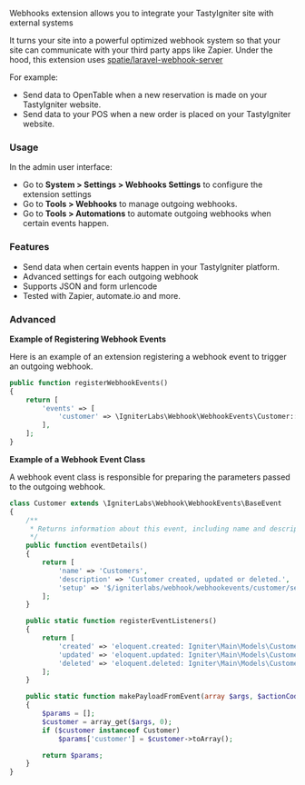 Webhooks extension allows you to integrate your TastyIgniter site with external systems

It turns your site into a powerful optimized webhook system so that your site can communicate with your third party apps
like Zapier. Under the hood, this extension uses
[spatie/laravel-webhook-server](https://github.com/spatie/laravel-webhook-server)

For example:

- Send data to OpenTable when a new reservation is made on your TastyIgniter website.
- Send data to your POS when a new order is placed on your TastyIgniter website.

### Usage

In the admin user interface:

- Go to **System > Settings > Webhooks Settings** to configure the extension settings
- Go to **Tools > Webhooks** to manage outgoing webhooks.
- Go to **Tools > Automations** to automate outgoing webhooks when certain events happen.

### Features

- Send data when certain events happen in your TastyIgniter platform.
- Advanced settings for each outgoing webhook
- Supports JSON and form urlencode
- Tested with Zapier, automate.io and more.

### Advanced

**Example of Registering Webhook Events**

Here is an example of an extension registering a webhook event to trigger an outgoing webhook.

```php
public function registerWebhookEvents()
{
    return [
        'events' => [
            'customer' => \IgniterLabs\Webhook\WebhookEvents\Customer::class,
        ],
    ];
}
```

**Example of a Webhook Event Class**

A webhook event class is responsible for preparing the parameters passed to the outgoing webhook.

```php
class Customer extends \IgniterLabs\Webhook\WebhookEvents\BaseEvent
{
    /**
     * Returns information about this event, including name and description.
     */
    public function eventDetails()
    {
        return [
            'name' => 'Customers',
            'description' => 'Customer created, updated or deleted.',
            'setup' => '$/igniterlabs/webhook/webhookevents/customer/setup.md',
        ];
    }

    public static function registerEventListeners()
    {
        return [
            'created' => 'eloquent.created: Igniter\Main\Models\Customer',
            'updated' => 'eloquent.updated: Igniter\Main\Models\Customer',
            'deleted' => 'eloquent.deleted: Igniter\Main\Models\Customer',
        ];
    }

    public static function makePayloadFromEvent(array $args, $actionCode = null)
    {
        $params = [];
        $customer = array_get($args, 0);
        if ($customer instanceof Customer)
            $params['customer'] = $customer->toArray();

        return $params;
    }
}
```

